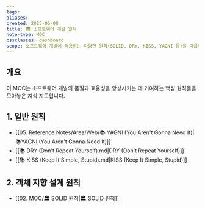 ```yaml
---
tags:
aliases:
created: 2025-06-08
title: 🏛️ 소프트웨어 개발 원칙
note-type: MOC
cssclasses: dashboard
scope: 소프트웨어 개발에 적용되는 다양한 원칙(SOLID, DRY, KISS, YAGNI 등)을 다룹니다.
---
```


## 개요

이 MOC는 소프트웨어 개발의 품질과 효율성을 향상시키는 데 기여하는 핵심 원칙들을 모아놓은 지식 지도입니다.

## 1. 일반 원칙

*   [[05. Reference Notes/Area/Web/📚 YAGNI (You Aren't Gonna Need It)|📚YAGNI (You Aren't Gonna Need It)]]
*   [[📚 DRY (Don't Repeat Yourself).md|DRY (Don't Repeat Yourself)]]
*   [[📚 KISS (Keep It Simple, Stupid).md|KISS (Keep It Simple, Stupid)]]

## 2. 객체 지향 설계 원칙

*   [[02. MOC/🏛️ SOLID 원칙|🏛️ SOLID 원칙]]